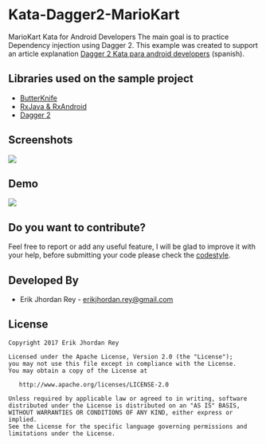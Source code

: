 # Kata-Dagger2-MarioKart

MarioKart Kata for Android Developers The main goal is to practice Dependency injection using Dagger 2.
This example was created to support an article explanation [Dagger 2 Kata para android developers](https://erikcaffrey.github.io/ANDROID-kata-dagger2/) (spanish).

Libraries used on the sample project
------------------------------------
* [ButterKnife][1]
* [RxJava & RxAndroid][2]
* [Dagger 2][3]

## Screenshots


![](./art/mariokart.png)



## Demo

![](./art/mario_kart.gif)

Do you want to contribute?
--------------------------

Feel free to report or add any useful feature, I will be glad to improve it with your help, before submitting your code please check the [codestyle](https://github.com/square/java-code-styles).


Developed By
------------

* Erik Jhordan Rey  - <erikjhordan.rey@gmail.com>

License
-------

    Copyright 2017 Erik Jhordan Rey

    Licensed under the Apache License, Version 2.0 (the "License");
    you may not use this file except in compliance with the License.
    You may obtain a copy of the License at

       http://www.apache.org/licenses/LICENSE-2.0

    Unless required by applicable law or agreed to in writing, software
    distributed under the License is distributed on an "AS IS" BASIS,
    WITHOUT WARRANTIES OR CONDITIONS OF ANY KIND, either express or implied.
    See the License for the specific language governing permissions and
    limitations under the License.


[1]: https://github.com/JakeWharton/butterknife
[2]: https://github.com/ReactiveX/RxAndroid
[3]: https://github.com/google/dagger
